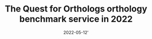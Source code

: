 ---
title: "The Quest for Orthologs orthology benchmark service in 2022"
collection: publications
category: books
permalink: /publication/2022_Multiciliation
excerpt: ''
date: 2022-05-12'    
venue: 'Nucleic Acids Research'
paperurl: 'https://academic.oup.com/nar/article/50/W1/W623/6584783'
citation: 'Yannis Nevers, Tamsin E M Jones, Dushyanth Jyothi, Bethan Yates, Meritxell Ferret, Laura Portell-Silva, Laia Codo, Salvatore Cosentino, Marina Marcet-Houben, Anna Vlasova, Laetitia Poidevin, Arnaud Kress, Mark Hickman, Emma Persson, Ivana Piližota, Cristina Guijarro-Clarke, the OpenEBench team the Quest for Orthologs Consortium , Wataru Iwasaki, Odile Lecompte, Erik Sonnhammer, David S Roos, Toni Gabaldón, David Thybert, Paul D Thomas, Yanhui Hu, David M Emms, Elspeth Bruford, Salvador Capella-Gutierrez, Maria J Martin, Christophe Dessimoz, Adrian Altenhoff, The Quest for Orthologs orthology benchmark service in 2022, Nucleic Acids Research, Volume 50, Issue W1, 5 July 2022, Pages W623–W632, https://doi.org/10.1093/nar/gkac330'
---